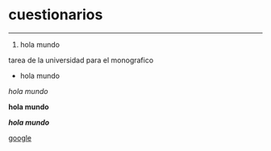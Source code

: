 # cuestionarios
---
1. hola mundo

tarea de la universidad para el monografico

* hola mundo

*hola mundo*

**hola mundo**

***hola mundo***

[google](www.google.com "Pagina de google")






